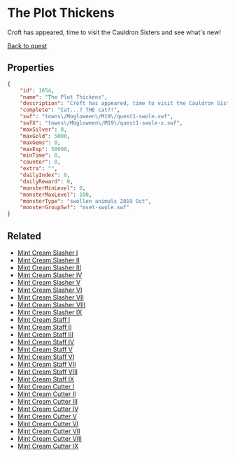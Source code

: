 # The Plot Thickens

Croft has appeared, time to visit the Cauldron Sisters and see what's new!

[Back to quest](../quests.md)

## Properties

```json
{
    "id": 1654,
    "name": "The Plot Thickens",
    "description": "Croft has appeared, time to visit the Cauldron Sisters and see what's new!",
    "complete": "Cat...? THE cat?!",
    "swf": "towns\/Mogloween\/M19\/quest1-swole.swf",
    "swfX": "towns\/Mogloween\/M19\/quest1-swole-x.swf",
    "maxSilver": 0,
    "maxGold": 5000,
    "maxGems": 0,
    "maxExp": 50000,
    "minTime": 0,
    "counter": 0,
    "extra": "",
    "dailyIndex": 0,
    "dailyReward": 0,
    "monsterMinLevel": 0,
    "monsterMaxLevel": 100,
    "monsterType": "swollen animals 2019 Oct",
    "monsterGroupSwf": "mset-swole.swf"
}
```

## Related

- [Mint Cream Slasher I](../items/19108-mint-cream-slasher-i.md)
- [Mint Cream Slasher II](../items/19109-mint-cream-slasher-ii.md)
- [Mint Cream Slasher III](../items/19110-mint-cream-slasher-iii.md)
- [Mint Cream Slasher IV](../items/19111-mint-cream-slasher-iv.md)
- [Mint Cream Slasher V](../items/19112-mint-cream-slasher-v.md)
- [Mint Cream Slasher VI](../items/19113-mint-cream-slasher-vi.md)
- [Mint Cream Slasher VII](../items/19114-mint-cream-slasher-vii.md)
- [Mint Cream Slasher VIII](../items/19115-mint-cream-slasher-viii.md)
- [Mint Cream Slasher IX](../items/19116-mint-cream-slasher-ix.md)
- [Mint Cream Staff I](../items/19117-mint-cream-staff-i.md)
- [Mint Cream Staff II](../items/19118-mint-cream-staff-ii.md)
- [Mint Cream Staff III](../items/19119-mint-cream-staff-iii.md)
- [Mint Cream Staff IV](../items/19120-mint-cream-staff-iv.md)
- [Mint Cream Staff V](../items/19121-mint-cream-staff-v.md)
- [Mint Cream Staff VI](../items/19122-mint-cream-staff-vi.md)
- [Mint Cream Staff VII](../items/19123-mint-cream-staff-vii.md)
- [Mint Cream Staff VIII](../items/19124-mint-cream-staff-viii.md)
- [Mint Cream Staff IX](../items/19125-mint-cream-staff-ix.md)
- [Mint Cream Cutter I](../items/19126-mint-cream-cutter-i.md)
- [Mint Cream Cutter II](../items/19127-mint-cream-cutter-ii.md)
- [Mint Cream Cutter III](../items/19128-mint-cream-cutter-iii.md)
- [Mint Cream Cutter IV](../items/19129-mint-cream-cutter-iv.md)
- [Mint Cream Cutter V](../items/19130-mint-cream-cutter-v.md)
- [Mint Cream Cutter VI](../items/19131-mint-cream-cutter-vi.md)
- [Mint Cream Cutter VII](../items/19132-mint-cream-cutter-vii.md)
- [Mint Cream Cutter VIII](../items/19133-mint-cream-cutter-viii.md)
- [Mint Cream Cutter IX](../items/19134-mint-cream-cutter-ix.md)

